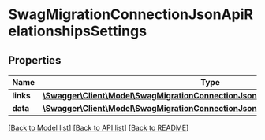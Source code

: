 # SwagMigrationConnectionJsonApiRelationshipsSettings

## Properties
Name | Type | Description | Notes
------------ | ------------- | ------------- | -------------
**links** | [**\Swagger\Client\Model\SwagMigrationConnectionJsonApiRelationshipsSettingsLinks**](SwagMigrationConnectionJsonApiRelationshipsSettingsLinks.md) |  | [optional] 
**data** | [**\Swagger\Client\Model\SwagMigrationConnectionJsonApiRelationshipsSettingsData[]**](SwagMigrationConnectionJsonApiRelationshipsSettingsData.md) |  | [optional] 

[[Back to Model list]](../../README.md#documentation-for-models) [[Back to API list]](../../README.md#documentation-for-api-endpoints) [[Back to README]](../../README.md)

